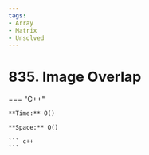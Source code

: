 ```yaml
---
tags:
- Array
- Matrix
- Unsolved
---
```



# 835. Image Overlap

=== "C++"

    **Time:** O()

    **Space:** O()

    ``` c++
    ```